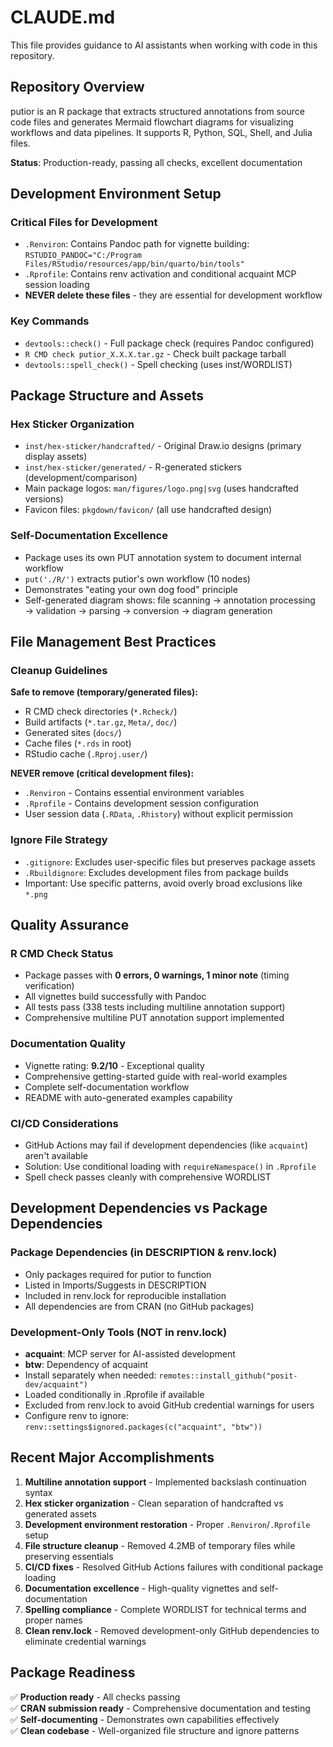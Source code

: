 # CLAUDE.md

This file provides guidance to AI assistants when working with code in this repository.

## Repository Overview

putior is an R package that extracts structured annotations from source code files and generates Mermaid flowchart diagrams for visualizing workflows and data pipelines. It supports R, Python, SQL, Shell, and Julia files.

**Status**: Production-ready, passing all checks, excellent documentation

## Development Environment Setup

### Critical Files for Development
- `.Renviron`: Contains Pandoc path for vignette building: `RSTUDIO_PANDOC="C:/Program Files/RStudio/resources/app/bin/quarto/bin/tools"`
- `.Rprofile`: Contains renv activation and conditional acquaint MCP session loading
- **NEVER delete these files** - they are essential for development workflow

### Key Commands
- `devtools::check()` - Full package check (requires Pandoc configured)
- `R CMD check putior_X.X.X.tar.gz` - Check built package tarball  
- `devtools::spell_check()` - Spell checking (uses inst/WORDLIST)

## Package Structure and Assets

### Hex Sticker Organization
- `inst/hex-sticker/handcrafted/` - Original Draw.io designs (primary display assets)
- `inst/hex-sticker/generated/` - R-generated stickers (development/comparison)
- Main package logos: `man/figures/logo.png|svg` (uses handcrafted versions)
- Favicon files: `pkgdown/favicon/` (all use handcrafted design)

### Self-Documentation Excellence
- Package uses its own PUT annotation system to document internal workflow
- `put('./R/')` extracts putior's own workflow (10 nodes)
- Demonstrates "eating your own dog food" principle
- Self-generated diagram shows: file scanning → annotation processing → validation → parsing → conversion → diagram generation

## File Management Best Practices

### Cleanup Guidelines
**Safe to remove (temporary/generated files):**
- R CMD check directories (`*.Rcheck/`)
- Build artifacts (`*.tar.gz`, `Meta/`, `doc/`)
- Generated sites (`docs/`)
- Cache files (`*.rds` in root)
- RStudio cache (`.Rproj.user/`)

**NEVER remove (critical development files):**
- `.Renviron` - Contains essential environment variables
- `.Rprofile` - Contains development session configuration
- User session data (`.RData`, `.Rhistory`) without explicit permission

### Ignore File Strategy
- `.gitignore`: Excludes user-specific files but preserves package assets
- `.Rbuildignore`: Excludes development files from package builds
- Important: Use specific patterns, avoid overly broad exclusions like `*.png`

## Quality Assurance

### R CMD Check Status
- Package passes with **0 errors, 0 warnings, 1 minor note** (timing verification)
- All vignettes build successfully with Pandoc
- All tests pass (338 tests including multiline annotation support)
- Comprehensive multiline PUT annotation support implemented

### Documentation Quality
- Vignette rating: **9.2/10** - Exceptional quality
- Comprehensive getting-started guide with real-world examples
- Complete self-documentation workflow
- README with auto-generated examples capability

### CI/CD Considerations
- GitHub Actions may fail if development dependencies (like `acquaint`) aren't available
- Solution: Use conditional loading with `requireNamespace()` in `.Rprofile`
- Spell check passes cleanly with comprehensive WORDLIST

## Development Dependencies vs Package Dependencies

### Package Dependencies (in DESCRIPTION & renv.lock)
- Only packages required for putior to function
- Listed in Imports/Suggests in DESCRIPTION  
- Included in renv.lock for reproducible installation
- All dependencies are from CRAN (no GitHub packages)

### Development-Only Tools (NOT in renv.lock)
- **acquaint**: MCP server for AI-assisted development
- **btw**: Dependency of acquaint
- Install separately when needed: `remotes::install_github("posit-dev/acquaint")`
- Loaded conditionally in .Rprofile if available
- Excluded from renv.lock to avoid GitHub credential warnings for users
- Configure renv to ignore: `renv::settings$ignored.packages(c("acquaint", "btw"))`

## Recent Major Accomplishments

1. **Multiline annotation support** - Implemented backslash continuation syntax
2. **Hex sticker organization** - Clean separation of handcrafted vs generated assets  
3. **Development environment restoration** - Proper `.Renviron`/`.Rprofile` setup
4. **File structure cleanup** - Removed 4.2MB of temporary files while preserving essentials
5. **CI/CD fixes** - Resolved GitHub Actions failures with conditional package loading
6. **Documentation excellence** - High-quality vignettes and self-documentation
7. **Spelling compliance** - Complete WORDLIST for technical terms and proper names
8. **Clean renv.lock** - Removed development-only GitHub dependencies to eliminate credential warnings

## Package Readiness
✅ **Production ready** - All checks passing  
✅ **CRAN submission ready** - Comprehensive documentation and testing  
✅ **Self-documenting** - Demonstrates own capabilities effectively  
✅ **Clean codebase** - Well-organized file structure and ignore patterns